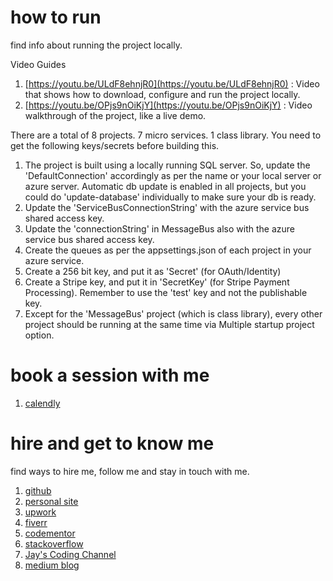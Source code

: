 # how to run

find info about running the project locally.

Video Guides

1. [https://youtu.be/ULdF8ehnjR0](https://youtu.be/ULdF8ehnjR0) : Video that shows how to download, configure and run the project locally.
1. [https://youtu.be/OPjs9nOiKjY](https://youtu.be/OPjs9nOiKjY) : Video walkthrough of the project, like a live demo. 

There are a total of 8 projects. 7 micro services. 1 class library. You need to get the following keys/secrets before building this.

1. The project is built using a locally running SQL server. So, update the 'DefaultConnection' accordingly as per the name or your local server or azure server. Automatic db update is enabled in all projects, but you could do 'update-database' individually to make sure your db is ready.
1. Update the 'ServiceBusConnectionString' with the azure service bus shared access key.
1. Update the 'connectionString' in MessageBus also with the azure service bus shared access key.
1. Create the queues as per the appsettings.json of each project in your azure service. 
1. Create a 256 bit key, and put it as 'Secret' (for OAuth/Identity)
1. Create a Stripe key, and put it in 'SecretKey' (for Stripe Payment Processing). Remember to use the 'test' key and not the publishable key.
1. Except for the 'MessageBus' project (which is class library), every other project should be running at the same time via Multiple startup project option.

# book a session with me

1. [calendly](https://calendly.com/jaycodingtutor/30min)

# hire and get to know me

find ways to hire me, follow me and stay in touch with me.

1. [github](https://github.com/Jay-study-nildana)
1. [personal site](https://thechalakas.com)
1. [upwork](https://www.upwork.com/fl/vijayasimhabr)
1. [fiverr](https://www.fiverr.com/jay_codeguy)
1. [codementor](https://www.codementor.io/@vijayasimhabr)
1. [stackoverflow](https://stackoverflow.com/users/5338888/jay)
1. [Jay's Coding Channel](https://www.youtube.com/channel/UCJJVulg4J7POMdX0veuacXw/)
1. [medium blog](https://medium.com/@vijayasimhabr)